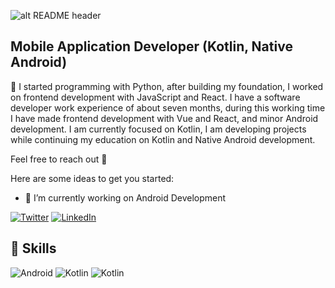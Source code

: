 ![alt README header](https://i.hizliresim.com/mdfdhq1.png)

## Mobile Application Developer (Kotlin, Native Android)

🔭 I started programming with Python, after building my foundation, I worked on frontend development with JavaScript and React. I have a software developer work experience of about seven months, during this working time I have made frontend development with Vue and React, and minor Android development. I am currently focused on Kotlin, I am developing projects while continuing my education on Kotlin and Native Android development.

Feel free to reach out 💬

Here are some ideas to get you started:

- 🔭 I’m currently working on Android Development

[![Twitter](https://img.shields.io/badge/Twitter-%231DA1F2.svg?style=for-the-badge&logo=Twitter&logoColor=white)](https://twitter.com/fca_dev)
[![LinkedIn](https://img.shields.io/badge/linkedin-%230077B5.svg?style=for-the-badge&logo=linkedin&logoColor=white)](https://www.linkedin.com/in/fcadev/)

## 💼 Skills

![Android](https://img.shields.io/badge/Android-3DDC84?style=for-the-badge&logo=android&logoColor=white)
![Kotlin](https://img.shields.io/badge/kotlin-%237F52FF.svg?style=for-the-badge&logo=kotlin&logoColor=white)
![Kotlin](https://img.shields.io/badge/javascript-%23323330.svg?style=for-the-badge&logo=javascript&logoColor=%23F7DF1E)
